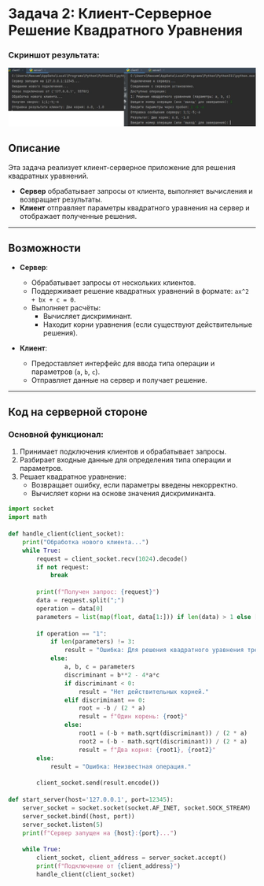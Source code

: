 # Задача 2: Клиент-Серверное Решение Квадратного Уравнения


### Скриншот результата:
![Результат выполнения задачи 2](images/task2.jpg)

## Описание
Эта задача реализует клиент-серверное приложение для решения квадратных уравнений. 
- **Сервер** обрабатывает запросы от клиента, выполняет вычисления и возвращает результаты.
- **Клиент** отправляет параметры квадратного уравнения на сервер и отображает полученные решения.

---

## Возможности
- **Сервер**:
  - Обрабатывает запросы от нескольких клиентов.
  - Поддерживает решение квадратных уравнений в формате: `ax^2 + bx + c = 0`.
  - Выполняет расчёты:
    - Вычисляет дискриминант.
    - Находит корни уравнения (если существуют действительные решения).

- **Клиент**:
  - Предоставляет интерфейс для ввода типа операции и параметров (`a`, `b`, `c`).
  - Отправляет данные на сервер и получает решение.

---

## Код на серверной стороне

### Основной функционал:
1. Принимает подключения клиентов и обрабатывает запросы.
2. Разбирает входные данные для определения типа операции и параметров.
3. Решает квадратное уравнение:
   - Возвращает ошибку, если параметры введены некорректно.
   - Вычисляет корни на основе значения дискриминанта.

```python
import socket
import math

def handle_client(client_socket):
    print("Обработка нового клиента...")
    while True:
        request = client_socket.recv(1024).decode()
        if not request:
            break

        print(f"Получен запрос: {request}")
        data = request.split(";")
        operation = data[0]
        parameters = list(map(float, data[1:])) if len(data) > 1 else []

        if operation == "1":
            if len(parameters) != 3:
                result = "Ошибка: Для решения квадратного уравнения требуется 3 параметра (a, b, c)."
            else:
                a, b, c = parameters
                discriminant = b**2 - 4*a*c
                if discriminant < 0:
                    result = "Нет действительных корней."
                elif discriminant == 0:
                    root = -b / (2 * a)
                    result = f"Один корень: {root}"
                else:
                    root1 = (-b + math.sqrt(discriminant)) / (2 * a)
                    root2 = (-b - math.sqrt(discriminant)) / (2 * a)
                    result = f"Два корня: {root1}, {root2}"
        else:
            result = "Ошибка: Неизвестная операция."

        client_socket.send(result.encode())

def start_server(host='127.0.0.1', port=12345):
    server_socket = socket.socket(socket.AF_INET, socket.SOCK_STREAM)
    server_socket.bind((host, port))
    server_socket.listen(5)
    print(f"Сервер запущен на {host}:{port}...")

    while True:
        client_socket, client_address = server_socket.accept()
        print(f"Подключение от {client_address}")
        handle_client(client_socket)
